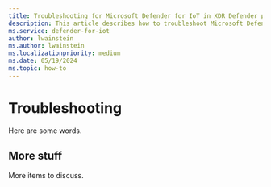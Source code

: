 ```yaml
---
title: Troubleshooting for Microsoft Defender for IoT in XDR Defender portal
description: This article describes how to troubleshoot Microsoft Defender for IoT in XDR Defender portal
ms.service: defender-for-iot
author: lwainstein
ms.author: lwainstein
ms.localizationpriority: medium
ms.date: 05/19/2024
ms.topic: how-to
---
```


# Troubleshooting

Here are some words.

## More stuff

More items to discuss.

